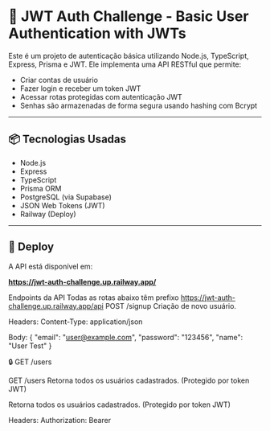 # 🔐 JWT Auth Challenge - Basic User Authentication with JWTs

Este é um projeto de autenticação básica utilizando Node.js, TypeScript, Express, Prisma e JWT. Ele implementa uma API RESTful que permite:

- Criar contas de usuário
- Fazer login e receber um token JWT
- Acessar rotas protegidas com autenticação JWT
- Senhas são armazenadas de forma segura usando hashing com Bcrypt

---

## 📦 Tecnologias Usadas

- Node.js
- Express
- TypeScript
- Prisma ORM
- PostgreSQL (via Supabase)
- JSON Web Tokens (JWT)
- Railway (Deploy)

---

## 🚀 Deploy

A API está disponível em:

**https://jwt-auth-challenge.up.railway.app/**

Endpoints da API
Todas as rotas abaixo têm prefixo https://jwt-auth-challenge.up.railway.app/api
POST /signup
Criação de novo usuário.

Headers:
Content-Type: application/json

Body:
{
  "email": "user@example.com",
  "password": "123456",
  "name": "User Test"
}


🔒 GET /users

GET /users
Retorna todos os usuários cadastrados.
(Protegido por token JWT)

Retorna todos os usuários cadastrados.
(Protegido por token JWT)

Headers:
Authorization: Bearer <seu-token-jwt>

